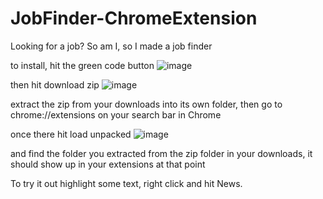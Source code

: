 # JobFinder-ChromeExtension
Looking for a job? So am I, so I made a job finder

to install, hit the green code button ![image](https://github.com/user-attachments/assets/54589b8d-6b86-464e-99f7-8d3dd44ee057)

then hit download zip ![image](https://github.com/user-attachments/assets/3eeb1a4e-37d5-4530-87ff-3ea8e2dfdb06)

extract the zip from your downloads into its own folder, then go to chrome://extensions on your search bar in Chrome

once there hit load unpacked ![image](https://github.com/user-attachments/assets/9079471f-9cfb-43a3-8392-5722b551e306)

and find the folder you extracted from the zip folder in your downloads, it should show up in your extensions at that point

To try it out highlight some text, right click and hit News.
